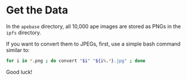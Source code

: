 # Get the Data

In the ``apebase`` directory, all 10,000 ape images are stored as PNGs in the ``ipfs`` directory.

If you want to convert them to JPEGs, first, use a simple bash command similar to:

```bash
for i in *.png ; do convert "$i" "${i%.*}.jpg" ; done
```

Good luck!
